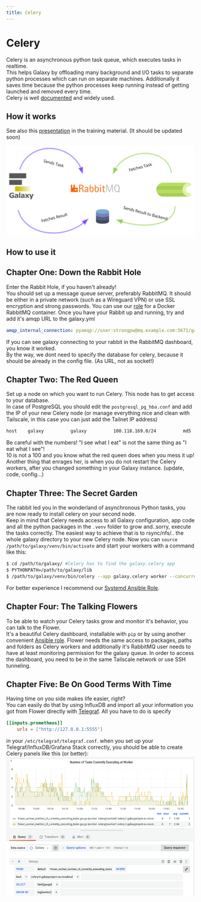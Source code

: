 ```yaml
---
title: Celery
---
```


# Celery

Celery is an asynchronous python task queue, which executes tasks in realtime.  
This helps Galaxy by offloading many background and I/O tasks to separate python processes which can run on separate machines. Additionally it saves time because the python processes keep running instead of getting launched and removed every time.  
Celery is well [documented](https://docs.celeryq.dev/en/stable/index.html) and widely used.

## How it works

See also this [presentation](https://training.galaxyproject.org/training-material/topics/admin/tutorials/celery/slides.html) in the training material. (It should be updated soon)

![a diagram that shows the relation between Galaxy, RabbitMQ and Celery. Galaxy sends tasks (messages) to RabbitMQ and Celery fetches them there](celery.png)

## How to use it

## Chapter One: Down the Rabbit Hole

Enter the Rabbit Hole, if you haven't already!  
You should set up a message queue server, preferably RabbitMQ. It should be either in a private network (such as a Wireguard VPN) or use SSL encryption and strong passwords. You can use our [role](https://galaxy.ansible.com/usegalaxy_eu/rabbitmqserver) for a Docker RabbitMQ container. Once you have your Rabbit up and running, try and add it's amqp URL to the galaxy.yml

```yaml
amqp_internal_connection: pyamqp://user:strongpw@mq.example.com:5671/galaxy?ssl=1
```

If you can see galaxy connecting to your rabbit in the RabbitMQ dashboard, you know it worked.  
By the way, we dont need to specify the database for celery, because it should be already in the config file. (As URL, not as socket!)

## Chapter Two: The Red Queen

Set up a node on which you want to run Celery. This node has to get access to your database.  
In case of PostgreSQL you should edit the `postgresql_pg_hba.conf` and add the IP of your new Celery node (or manage everything nice and clean with Tailscale, in this case you can just add the Tailnet IP address)

```sh
host    galaxy          galaxy          100.118.169.0/24          md5
```

Be careful with the numbers! "I see what I eat" is not the same thing as "I eat what I see"!  
10 is not a 100 and you know what the red queen does when you mess it up!  
Another thing that enrages her, is when you do not restart the Celery workers, after you changed something in your Galaxy instance. (update, code, config...)

## Chapter Three: The Secret Garden

The rabbit led you in the wonderland of asynchronous Python tasks, you are now ready to install celery on your second node.  
 Keep in mind that Celery needs access to all Galaxy configuration, app code and all the python packages in the `.venv` folder to grow and..sorry, execute the tasks correctly. The easiest way to achieve that is to rsync/nfs/.. the whole galaxy directory to your new Celery node.
Now you can `source /path/to/galaxy/venv/bin/activate` and start your workers with a command like this:

```bash
$ cd /path/to/galaxy/ #Celery has to find the galaxy.celery app
$ PYTHONPATH=/path/to/galaxy/lib
$ /path/to/galaxy/venv/bin/celery --app galaxy.celery worker --concurrency 32 -n worker --loglevel DEBUG --pool threads --queues celery,galaxy.internal,galaxy.external
```

For better experience I recommend our [Systemd Ansible Role](https://github.com/usegalaxy-eu/ansible-galaxy-systemd).

## Chapter Four: The Talking Flowers

To be able to watch your Celery tasks grow and monitor it's behavior, you can talk to the Flower.  
It's a beautiful Celery dashboard, installable with `pip` or by using another convenient [Ansible role](https://galaxy.ansible.com/usegalaxy_eu/flower). Flower needs the same access to packages, paths and folders as Celery workers and additionally it's RabbitMQ user needs to have at least monitoring permission for the galaxy queue. In order to access the dashboard, you need to be in the same Tailscale network or use SSH tunneling.

## Chapter Five: Be On Good Terms With Time

Having time on you side makes life easier, right?  
You can easily do that by using InfluxDB and import all your information you got from Flower directly with [Telegraf](https://galaxy.ansible.com/dj-wasabi/telegraf/).
All you have to do is specify

```toml
[[inputs.prometheus]]
    urls = ["http://127.0.0.1:5555"]
```

in your `/etc/telegraf/telegraf.conf`.
when you set up your Telegraf/InfluxDB/Grafana Stack correctly, you should be able to create Celery panels like this (or better):
![A Grafana panel showing the number of currenly executed tasks, grouped by workers](grafana-celery.png)
